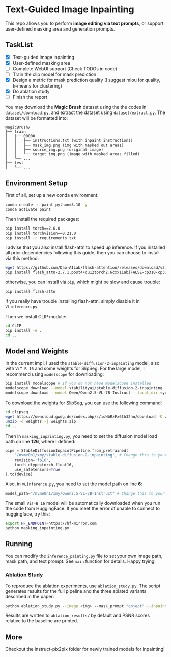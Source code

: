 # Text-Guided Image Inpainting

This repo allows you to perform **image editing via text prompts**, or support user-defined masking area and generation prompts.

## TaskList

- [x] Text-guided image inpainting
- [x] User-defined masking area
- [ ] Complete WebUI support (Check TODOs in code)
- [ ] Train the clip model for mask prediction
- [x] Design a metric for mask prediction quality (I suggest miou for quality, k-means for clustering)
- [x] Do ablation study
- [ ] Finish the report

You may download the **Magic Brush** dataset using the the codes in `dataset/download.py`, and extract the dataset using `dataset/extract.py`. The dataset will be formatted into:


```
MagicBrush/
├── train
│   ├── 00000
│   │   ├── instructions.txt (with inpaint instructions)
│   │   ├── mask_img.png (img with masked out areas)
│   │   ├── source_img.png (original image)
│   │   └── target_img.png (image with masked areas filled)
│   └── ...
├── test
│   └── ...
```


## Environment Setup
First of all, set up a new conda environment:
```bash
conda create -n paint python=3.10 -y
conda activate paint
```

Then install the required packages:
```bash
pip install torch==2.6.0
pip install torchvision==0.21.0
pip install -r requirements.txt
```

I advise that you also install flash-attn to speed up inference. If you installed all prior dependencies following this guide, then you can choose to install via this method:
```bash
wget https://github.com/Dao-AILab/flash-attention/releases/download/v2.7.1.post4/flash_attn-2.7.1.post4+cu12torch2.6cxx11abiFALSE-cp310-cp310-linux_x86_64.whl
pip install flash_attn-2.7.1.post4+cu12torch2.6cxx11abiFALSE-cp310-cp310-linux_x86_64.whl
```
otherwise, you can install via `pip`, which might be slow and cause trouble:
```bash
pip install flash-attn
```
if you really have trouble installing flash-attn, simply disable it in `VLinference.py`.


Then we install CLIP module:
```bash
cd CLIP
pip install -e .
cd ..
```

## Model and Weights
In the current impl, I used the `stable-diffusion-2-inpainting` model, also with `ViT-B 16` and some weights for SlipSeg. For the large model, I recommend using `modelscope` for downloading:

```bash
pip install modelscope # If you do not have modelscope installed
modelscope download --model stabilityai/stable-diffusion-2-inpainting --local_dir <your local dir>
modelscope download --model Qwen/Qwen2.5-VL-7B-Instruct --local_dir <your local dir>
```

To download the weights for SlipSeg, you can use the following command:

```bash
cd clipseg
wget https://owncloud.gwdg.de/index.php/s/ioHbRzFx6th32hn/download -O weights.zip
unzip -d weights -j weights.zip
cd ..
```

Then in `masking_inpainting.py`, you need to set the diffusion model load path on line **126**, where I defined:
```python
pipe = StableDiffusionInpaintPipeline.from_pretrained(
    '/nvme0n1/xmy/stable-diffusion-2-inpainting', # Change this to your own local dir
    revision='fp16', 
    torch_dtype=torch.float16,
    use_safetensors=True
).to(device)
```

Also, in `VLinference.py`, you need to set the model path on line **6**:
```python
model_path="/nvme0n1/xmy/Qwen2.5-VL-7B-Instruct" # Change this to your own local dir
```

The small `ViT-B 16` model will be automatically downloaded when you run the code from HuggingFace. If you meet the error of unable to connect to huggingface, try this:
```bash
export HF_ENDPOINT=https://hf-mirror.com
python masking_inpainting.py
```

## Running
You can modify the `inference_painting.py` file to set your own image path, mask path, and text prompt. See `main` function for details. Happy trying!

### Ablation Study
To reproduce the ablation experiments, use `ablation_study.py`. The script
generates results for the full pipeline and the three ablated variants
described in the paper:

```bash
python ablation_study.py --image <img> --mask_prompt "object" --inpaint_prompt "replacement"
```
Results are written to `ablation_results/` by default and PSNR scores relative
to the baseline are printed.

## More
Checkout the instruct-pix2pix folder for newly trained models for inpainting!
